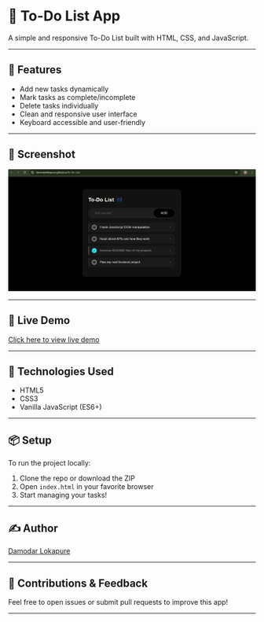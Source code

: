# 📝 To-Do List App

A simple and responsive To-Do List built with HTML, CSS, and JavaScript.

---

## 🚀 Features
- Add new tasks dynamically
- Mark tasks as complete/incomplete
- Delete tasks individually
- Clean and responsive user interface
- Keyboard accessible and user-friendly

---

## 📸 Screenshot

![Todo Screenshot](./to-do-list.png)

---

## 🔗 Live Demo

[Click here to view live demo](https://damodarlokapure.github.io/To-Do-List/)

---

## 📁 Technologies Used
- HTML5
- CSS3
- Vanilla JavaScript (ES6+)

---

## 📦 Setup

To run the project locally:

1. Clone the repo or download the ZIP  
2. Open `index.html` in your favorite browser  
3. Start managing your tasks!

---

## ✍️ Author

[Damodar Lokapure](https://github.com/damodarlokapure)

---

## 🙌 Contributions & Feedback

Feel free to open issues or submit pull requests to improve this app!

---


